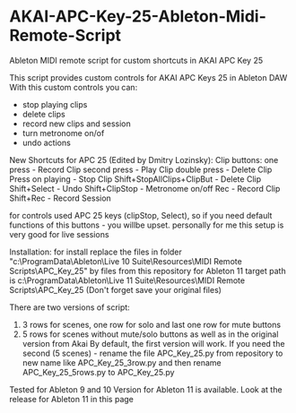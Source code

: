 # AKAI-APC-Key-25-Ableton-Midi-Remote-Script
Ableton MIDI remote script for custom shortcuts in AKAI APC Key 25

This script provides custom controls for AKAI APC Keys 25 in Ableton DAW
With this custom controls you can:
- stop playing clips
- delete clips
- record new clips and session
- turn metronome on/of
- undo actions

New Shortcuts for APC 25 (Edited by Dmitry Lozinsky): 
Clip buttons:
one press - 		Record Clip
second press -		Play Clip
double press -		Delete Clip
Press on playing - 	Stop Clip
Shift+StopAllClips+ClipBut - Delete Clip
Shift+Select - 		Undo
Shift+ClipStop -	Metronome on/off
Rec -			Record Clip
Shift+Rec -		Record Session

for controls used APC 25 keys (clipStop, Select), so if you need default functions of this buttons - you willbe upset.
personally for me this setup is very good for live sessions

Installation:
for install replace the files in folder "c:\ProgramData\Ableton\Live 10 Suite\Resources\MIDI Remote Scripts\APC_Key_25" by files from this repository
for Ableton 11 target path is c:\ProgramData\Ableton\Live 11 Suite\Resources\MIDI Remote Scripts\APC_Key_25
(Don't forget save your original files)

There are two versions of script:
1. 3 rows for scenes, one row for solo and last one row for mute buttons
2. 5 rows for scenes without mute/solo buttons as well as in the original version from Akai
By default, the first version will work. If you need the second (5 scenes) - rename the file APC_Key_25.py from repository to new name like APC_Key_25_3row.py and then rename APC_Key_25_5rows.py to APC_Key_25.py

Tested for Ableton 9 and 10
Version for Ableton 11 is available. Look at the release for Ableton 11 in this page


